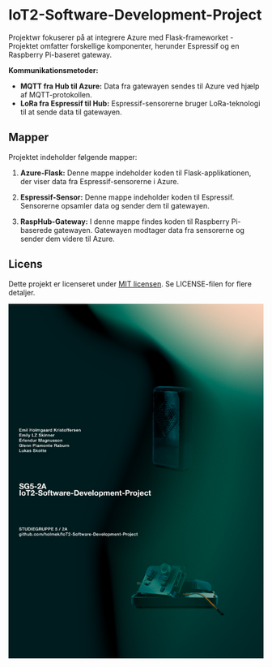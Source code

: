 # IoT2-Software-Development-Project 

Projektwr fokuserer på at integrere Azure med Flask-frameworket - Projektet omfatter forskellige komponenter, herunder Espressif og en Raspberry Pi-baseret gateway.

**Kommunikationsmetoder:**
- **MQTT fra Hub til Azure:**
    Data fra gatewayen sendes til Azure ved hjælp af MQTT-protokollen.
- **LoRa fra Espressif til Hub:**
    Espressif-sensorerne bruger LoRa-teknologi til at sende data til gatewayen.

## Mapper

Projektet indeholder følgende mapper:

1. **Azure-Flask:**
   Denne mappe indeholder koden til Flask-applikationen, der viser data fra Espressif-sensorerne i Azure.

2. **Espressif-Sensor:**
   Denne mappe indeholder koden til Espressif. Sensorerne opsamler data og sender dem til gatewayen.

3. **RaspHub-Gateway:**
   I denne mappe findes koden til Raspberry Pi-baserede gatewayen. Gatewayen modtager data fra sensorerne og sender dem videre til Azure.

## Licens

Dette projekt er licenseret under [MIT licensen](LICENSE). Se LICENSE-filen for flere detaljer.

![Projekt Billede](project-picture.png)
